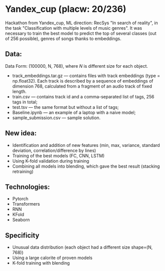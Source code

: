 # Yandex_cup (placw: 20/236)
Hackathon from Yandex_cup, ML direction: RecSys "In search of reality", in the task "Classification with multiple levels of music genres". It was necessary to train the best model to predict the top of several classes (out of 256 possible), genres of songs thanks to embeddings.
## Data:
Data Form: (100000, N, 768), where *N* is different size for each object.
- track_embeddings.tar.gz — contains files with track embeddings (type = np.float32). Each track is described by a sequence of embeddings of dimension 768, calculated from a fragment of an audio track of fixed length. 
- train.csv — contains track id and a comma-separated list of tags, 256 tags in total;
- test.tsv — the same format but without a list of tags;
- Baseline.ipynb — an example of a laptop with a naive model;
- sample_submission.csv — sample solution.
## New idea: 
- Identification and addition of new features (min, max, variance, standard deviation, correlation/difference by lines)
- Training of the best models (FC, CNN, LSTM)
- Using K-fold validation during training
- Combining all models into blending, which gave the best result (stacking retraining)
## Technologies:
- Pytorch
- Transformers
- RNN
- KFold
- Seaborn
## Specificity
- Unusual data distribution (each object had a different size shape=(N, 768))
- Using a large calorite of proven models
- K-fold training with blending
